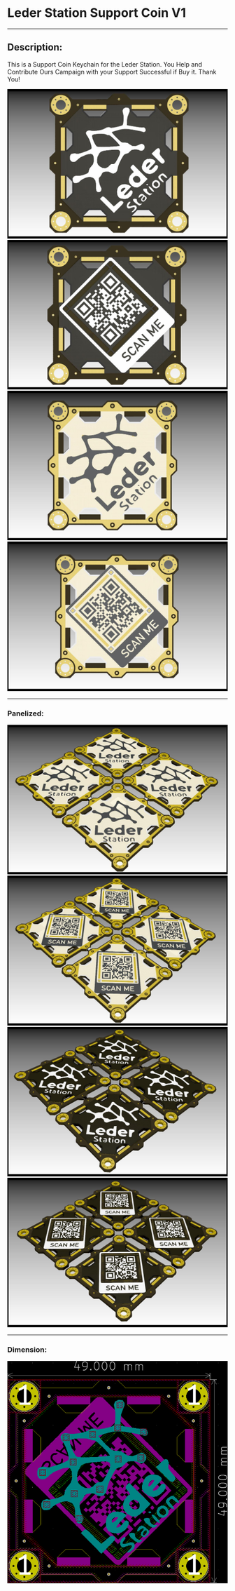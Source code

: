 # Leder Station Support Coin V1

---

## Description:

This is a Support Coin Keychain for the Leder Station. You Help and Contribute Ours Campaign with your Support Successful if Buy it. Thank You!

![](/img/1.jpg)
![](/img/2.jpg)
![](/img/3.jpg)
![](/img/4.jpg)

---

### Panelized:

![](/img/6.jpg)
![](/img/7.jpg)
![](/img/8.jpg)
![](/img/9.jpg)

---

### Dimension:

![](/img/5.jpg)
